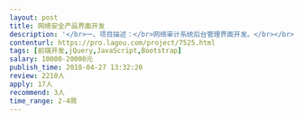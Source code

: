 ```yaml
---                
layout: post       
title: 网络安全产品界面开发           
description: '</br>一、项目描述：</br>网络审计系统后台管理界面开发。</br></br>二、主要功能点：</br>1、展现系统扫描结果</br>2、展现网络数据解析结果</br>3、对网络数据，硬件进行控制操作</br></br>三、可参考产品：</br>路由器界面</br></br>四、人员要求：</br>1、负责产品前端WEB UI的设计、开发、及其系统的测试、维护；</br>2、2年以上相关经验</br>3、精通JS，JQuery，AJAX，HTML，CSS 常见的jquery开发框架,对浏览器兼容性有很好的认识</br>4、熟悉至少一种服务端开发工具，PHP、python、Node.js之一种，熟悉HTTP协议及W3C相关互联网规范</br>5、熟悉MySQL数据库，了解MySQL的优化配置</br>6、了解unix、linux等主流操作系统，具有在多种平台下开发的能力</br>7、优秀的分析问题和解决问题的能力，有良好的代码书写规范，良好的沟通能力和契约精神。</br>'     
contenturl: https://pro.lagou.com/project/7525.html      
tags: [前端开发,jQuery,JavaScript,Bootstrap]            
salary: 10000-20000元          
publish_time: 2018-04-27 13:32:20         
review: 2210人                   
apply: 17人                   
recommend: 3人                   
time_range: 2-4周              
---                 
```


